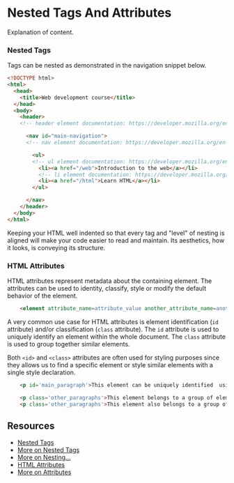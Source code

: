 # Nested Tags And Attributes

Explanation of content.

### Nested Tags

Tags can be nested as demonstrated in the navigation snippet below.

```html
<!DOCTYPE html>
<html>
  <head>
    <title>Web development course</title>
  </head>
  <body>
    <header>
    <!-- header element documentation: https://developer.mozilla.org/en-US/docs/Web/HTML/Element/header -->

      <nav id="main-navigation">
      <!-- nav element documentation: https://developer.mozilla.org/en-US/docs/Web/HTML/Element/nav -->

        <ul>
        <!-- ul element documentation: https://developer.mozilla.org/en-US/docs/Web/HTML/Element/ul -->
          <li><a href="/web">Introduction to the web</a></li>
          <!-- li element documentation: https://developer.mozilla.org/en-US/docs/Web/HTML/Element/li -->
          <li><a href="/html">Learn HTML</a></li>
        </ul>

      </nav>
    </header>
  </body>
</html>
```

Keeping your HTML well indented so that every tag and "level" of nesting is
aligned will make your code easier to read and maintain. Its aesthetics, how it
looks, is conveying its structure.

### HTML Attributes

HTML attributes represent metadata about the containing element.  The
attributes can be used to identity, classify, style or modify the default
behavior of the element.

```html
	<element attribute_name=attribute_value another_attribute_name=another_attribute_value></element>
```

A very common use case for HTML attributes is element identification (`id`
attribute) and/or classification (`class` attribute). The `id` attribute is
used to uniquely identify an element within the whole document. The `class`
attribute is used to group together similar elements.

Both `<id>` and `<class>` attributes are often used for styling purposes since they allows us to find a specific element or style similar elements with a single style declaration.

```html
	<p id='main_paragraph'>This element can be uniquely identified  using the 'main_paragraph' id HTML attribute</p>

	<p class='other_paragraphs'>This element belongs to a group of elements who share the 'other_paragraphs' HTML class attribute</p>
	<p class='other_paragraphs'>This element also belongs to a group of elements who share the 'other_paragraphs' HTML class attribute</p>
```

## Resources

* [Nested Tags](http://www.bu.edu/tech/services/cccs/websites/www/non-wordpress/start/html-introduction/syntax/nesting-tags/)
* [More on Nested Tags](https://www.thoughtco.com/nesting-html-tags-3466475)
* [More on Nesting...](http://www.iraqtimeline.com/maxdesign/basicdesign/principles/prinnest.html)
* [HTML Attributes](https://www.w3schools.com/html/html_attributes.asp)
* [More on Attributes](https://www.tutorialspoint.com/html/html_attributes.htm)
